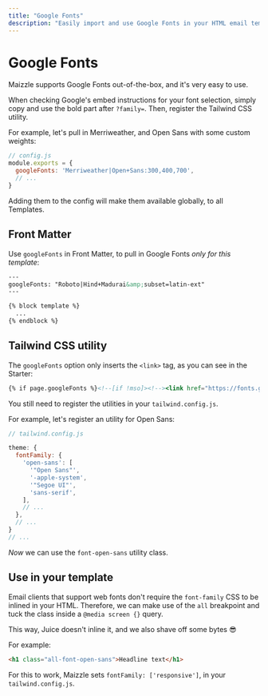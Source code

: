 ```yaml
---
title: "Google Fonts"
description: "Easily import and use Google Fonts in your HTML email templates"
---
```


# Google Fonts

Maizzle supports Google Fonts out-of-the-box, and it's very easy to use. 

When checking Google's embed instructions for your font selection, simply copy and use the bold part after `?family=`. Then, register the Tailwind CSS utility.

For example, let's pull in Merriweather, and Open Sans with some custom weights:

```js
// config.js
module.exports = {
  googleFonts: 'Merriweather|Open+Sans:300,400,700',
  // ...
}
```

Adding them to the config will make them available globally, to all Templates.

## Front Matter

Use `googleFonts` in Front Matter, to pull in Google Fonts _only for this template_:

```handlebars
---
googleFonts: "Roboto|Hind+Madurai&amp;subset=latin-ext"
---

{% block template %}
  ...
{% endblock %}
```

## Tailwind CSS utility

The `googleFonts` option only inserts the `<link>` tag, as you can see in the Starter:

```handlebars
{% if page.googleFonts %}<!--[if !mso]><!--><link href="https://fonts.googleapis.com/css?family={{ page.googleFonts }}" rel="stylesheet"><!--<![endif]-->{%- endif %}
```

You still need to register the utilities in your `tailwind.config.js`.

For example, let's register an utility for Open Sans:

```js
// tailwind.config.js

theme: {
  fontFamily: {
    'open-sans': [
      '"Open Sans"',
      '-apple-system',
      '"Segoe UI"',
      'sans-serif',
    ],
    // ...
  },
  // ...
}
// ...
```

_Now_ we can use the `font-open-sans` utility class.

## Use in your template

Email clients that support web fonts don't require the `font-family` CSS to be inlined in your HTML. Therefore, we can make use of the `all` breakpoint and tuck the class inside a `@media screen {}` query. 

This way, Juice doesn't inline it, and we also shave off some bytes 😎

For example:

```html
<h1 class="all-font-open-sans">Headline text</h1>
```

<div class="bg-gray-100 border-l-4 border-gradient-b-ocean-light p-4 mb-4 text-md" role="alert">
  <div class="text-gray-600">For this to work, Maizzle sets <code class="shiki-inline">fontFamily: ['responsive']</code>, in your <code class="shiki-inline">tailwind.config.js</code>.</div>
</div>

